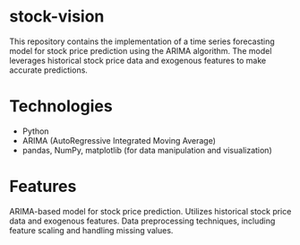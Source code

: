 # stock-vision
This repository contains the implementation of a time series forecasting model for stock price prediction using the ARIMA algorithm. The model leverages historical stock price data and exogenous features to make accurate predictions. 

# Technologies
- Python
- ARIMA (AutoRegressive Integrated Moving Average)
- pandas, NumPy, matplotlib (for data manipulation and visualization)

# Features
ARIMA-based model for stock price prediction.
Utilizes historical stock price data and exogenous features.
Data preprocessing techniques, including feature scaling and handling missing values.


